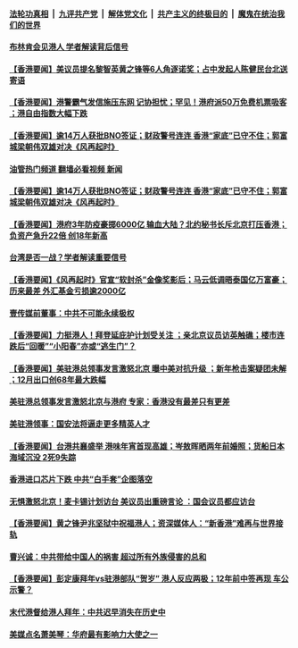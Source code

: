 ####  [法轮功真相](../../../../basic/blob/master/README.md?t=02062012) &nbsp;|&nbsp; [九评共产党](../../../../9ping.md/blob/master/README.md?t=02062012) &nbsp;|&nbsp; [解体党文化](../../../../jtdwh.md/blob/master/README.md?t=02062012)  &nbsp;|&nbsp; [共产主义的终极目的](../../../../gczydzjmd.md/blob/master/README.md?t=02062012) &nbsp;|&nbsp; [魔鬼在统治我们的世界](../../../../mgztzwmdsj.md/blob/master/README.md?t=02062012) 

#### [布林肯会见港人 学者解读背后信号](../pages/soh55/693126.md?t=02062012) 
#### [【香港要闻】美议员提名黎智英黄之锋等6人角逐诺奖；占中发起人陈健民台北送寄语](../pages/soh55/692988.md?t=02062012) 
#### [【香港要闻】港警霸气发信施压东网 记协担忧；罕见！港府派50万免费机票吸客 ；港自由指数大幅下跌](../pages/soh55/692661.md?t=02062012) 
#### [【香港要闻】逾14万人获批BNO签证；财政警号连连 香港“家底”已守不住；郭富城梁朝伟双雄对决《风再起时》](../pages/soh55/692352.md?t=02062012) 
#### [油管热门频道 翻墙必看视频 新闻](http://129.146.143.75:81/youtube.html?02062012)
#### [【香港要闻】逾14万人获批BNO签证；财政警号连连 香港“家底”已守不住；郭富城梁朝伟双雄对决《风再起时》](../pages/soh55/692352.md?t=02062012) 
#### [【香港要闻】港府3年防疫豪掷6000亿 输血大陆？北约秘书长斥北京打压香港；负资产急升22倍 创18年新高](../pages/soh55/692022.md?t=02062012) 
#### [台湾是否一战？学者解读重要信号](../pages/soh55/691809.md?t=02062012) 
#### [【香港要闻】《风再起时》官宣“软封杀”金像奖影后；马云低调晤泰国亿万富豪；历来最差 外汇基金亏损逾2000亿](../pages/soh55/691671.md?t=02062012) 
#### [壹传媒前董事：中共不可能永续极权](../pages/soh55/691140.md?t=02062012) 
#### [【香港要闻】力挺港人！拜登延庇护计划受关注 ；亲北京议员访英触礁；楼市连跌后“回暖”“小阳春”亦或“逃生门”？](../pages/soh55/691020.md?t=02062012) 
#### [【香港要闻】美驻港总领事发言激怒北京 曝中美对抗升级 ；新年枪击案疑团未解 ；12月出口创68年最大跌幅](../pages/soh55/690681.md?t=02062012) 
#### [美驻港总领事发言激怒北京与港府  专家：香港没有最差只有更差](../pages/soh55/690597.md?t=02062012) 
#### [美驻港领事：国安法将逼走更多精英人才](../pages/soh55/690522.md?t=02062012) 
#### [【香港要闻】台港共襄盛举 港味年宵首现高雄；岑敖晖晒两年前婚照；货船日本海域沉没 2死9失踪](../pages/soh55/690381.md?t=02062012) 
#### [香港进口芯片下跌 中共“白手套”企图落空](../pages/soh55/690195.md?t=02062012) 
#### [无惧激怒北京！麦卡锡计划访台 美议员出重磅言论 ：国会议员都应访台 ](../pages/soh55/690108.md?t=02062012) 
#### [【香港要闻】黄之锋尹兆坚狱中祝福港人；资深媒体人：“新香港”难再与世界接轨](../pages/soh55/690078.md?t=02062012) 
#### [曹兴诚：中共带给中国人的祸害 超过所有外族侵害的总和](../pages/soh55/689907.md?t=02062012) 
#### [【香港要闻】彭定康拜年vs驻港部队“贺岁” 港人反应两极；12年前中签再现 车公示警？](../pages/soh55/689748.md?t=02062012) 
#### [末代港督给港人拜年：中共迟早消失在历史中](../pages/soh55/689637.md?t=02062012) 
#### [美媒点名萧美琴：华府最有影响力大使之一](../pages/soh55/689640.md?t=02062012) 
<img src='http://gfw-breaker.win/goodnews/indexes/soh55.md' width='0px' height='0px'/>
